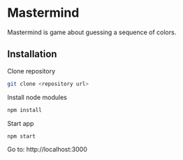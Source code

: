 # Mastermind

Mastermind is game about guessing a sequence of colors.

## Installation

Clone repository
```bash
git clone <repository url>
```
Install node modules
```bash
npm install
```
Start app
```bash
npm start
```
Go to: http://localhost:3000